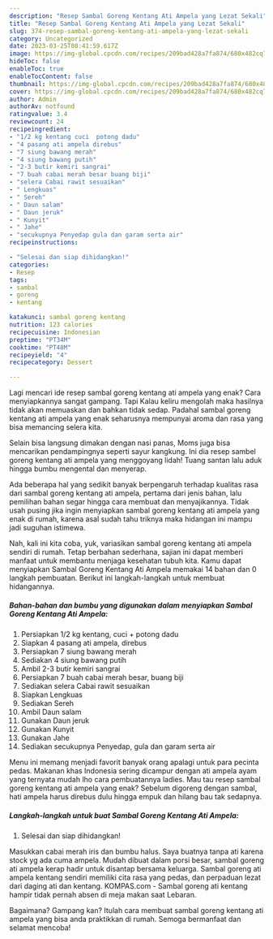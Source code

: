 ```yaml
---
description: "Resep Sambal Goreng Kentang Ati Ampela yang Lezat Sekali"
title: "Resep Sambal Goreng Kentang Ati Ampela yang Lezat Sekali"
slug: 374-resep-sambal-goreng-kentang-ati-ampela-yang-lezat-sekali
category: Uncategorized
date: 2023-03-25T08:41:59.617Z
image: https://img-global.cpcdn.com/recipes/209bad428a7fa874/680x482cq70/sambal-goreng-kentang-ati-ampela-foto-resep-utama.jpg
hideToc: false
enableToc: true
enableTocContent: false
thumbnail: https://img-global.cpcdn.com/recipes/209bad428a7fa874/680x482cq70/sambal-goreng-kentang-ati-ampela-foto-resep-utama.jpg
cover: https://img-global.cpcdn.com/recipes/209bad428a7fa874/680x482cq70/sambal-goreng-kentang-ati-ampela-foto-resep-utama.jpg
author: Admin
authorAv: notfound
ratingvalue: 3.4
reviewcount: 24
recipeingredient:
- "1/2 kg kentang cuci  potong dadu"
- "4 pasang ati ampela direbus"
- "7 siung bawang merah"
- "4 siung bawang putih"
- "2-3 butir kemiri sangrai"
- "7 buah cabai merah besar buang biji"
- "selera Cabai rawit sesuaikan"
- " Lengkuas"
- " Sereh"
- " Daun salam"
- " Daun jeruk"
- " Kunyit"
- " Jahe"
- "secukupnya Penyedap gula dan garam serta air"
recipeinstructions:

- "Selesai dan siap dihidangkan!"
categories:
- Resep
tags:
- sambal
- goreng
- kentang

katakunci: sambal goreng kentang 
nutrition: 123 calories
recipecuisine: Indonesian
preptime: "PT34M"
cooktime: "PT48M"
recipeyield: "4"
recipecategory: Dessert

---
```



Lagi mencari ide resep sambal goreng kentang ati ampela yang enak? Cara menyiapkannya sangat gampang. Tapi Kalau keliru mengolah maka hasilnya tidak akan memuaskan dan bahkan tidak sedap. Padahal sambal goreng kentang ati ampela yang enak seharusnya mempunyai aroma dan rasa yang bisa memancing selera kita.


Selain bisa langsung dimakan dengan nasi panas, Moms juga bisa mencarikan pendampingnya seperti sayur kangkung. Ini dia resep sambel goreng kentang ati ampela yang menggoyang lidah! Tuang santan lalu aduk hingga bumbu mengental dan menyerap.

Ada beberapa hal yang sedikit banyak berpengaruh terhadap kualitas rasa dari sambal goreng kentang ati ampela, pertama dari jenis bahan, lalu pemilihan bahan segar hingga cara membuat dan menyajikannya. Tidak usah pusing jika ingin menyiapkan sambal goreng kentang ati ampela yang enak di rumah, karena asal sudah tahu triknya maka hidangan ini mampu jadi suguhan istimewa.


Nah, kali ini kita coba, yuk, variasikan sambal goreng kentang ati ampela sendiri di rumah. Tetap berbahan sederhana, sajian ini dapat memberi manfaat untuk membantu menjaga kesehatan tubuh kita. Kamu dapat menyiapkan Sambal Goreng Kentang Ati Ampela memakai 14 bahan dan 0 langkah pembuatan. Berikut ini langkah-langkah untuk membuat hidangannya.

<!--inarticleads1-->

##### Bahan-bahan dan bumbu yang digunakan dalam menyiapkan Sambal Goreng Kentang Ati Ampela:

1. Persiapkan 1/2 kg kentang, cuci + potong dadu
1. Siapkan 4 pasang ati ampela, direbus
1. Persiapkan 7 siung bawang merah
1. Sediakan 4 siung bawang putih
1. Ambil 2-3 butir kemiri sangrai
1. Persiapkan 7 buah cabai merah besar, buang biji
1. Sediakan selera Cabai rawit sesuaikan
1. Siapkan  Lengkuas
1. Sediakan  Sereh
1. Ambil  Daun salam
1. Gunakan  Daun jeruk
1. Gunakan  Kunyit
1. Gunakan  Jahe
1. Sediakan secukupnya Penyedap, gula dan garam serta air


Menu ini memang menjadi favorit banyak orang apalagi untuk para pecinta pedas. Makanan khas Indonesia sering dicampur dengan ati ampela ayam yang ternyata mudah lho cara pembuatannya ladies. Mau tau resep sambal goreng kentang ati ampela yang enak? Sebelum digoreng dengan sambal, hati ampela harus direbus dulu hingga empuk dan hilang bau tak sedapnya. 

<!--inarticleads2-->

##### Langkah-langkah untuk buat Sambal Goreng Kentang Ati Ampela:


1. Selesai dan siap dihidangkan!

Masukkan cabai merah iris dan bumbu halus. Saya buatnya tanpa ati karena stock yg ada cuma ampela. Mudah dibuat dalam porsi besar, sambal goreng ati ampela kerap hadir untuk disantap bersama keluarga. Sambal goreng ati ampela kentang sendiri memiliki cita rasa yang pedas, dan perpaduan lezat dari daging ati dan kentang. KOMPAS.com - Sambal goreng ati kentang hampir tidak pernah absen di meja makan saat Lebaran. 

Bagaimana? Gampang kan? Itulah cara membuat sambal goreng kentang ati ampela yang bisa anda praktikkan di rumah. Semoga bermanfaat dan selamat mencoba!
